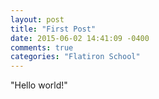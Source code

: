 ```yaml
---
layout: post
title: "First Post"
date: 2015-06-02 14:41:09 -0400
comments: true
categories: "Flatiron School"
---
```

"Hello world!"
